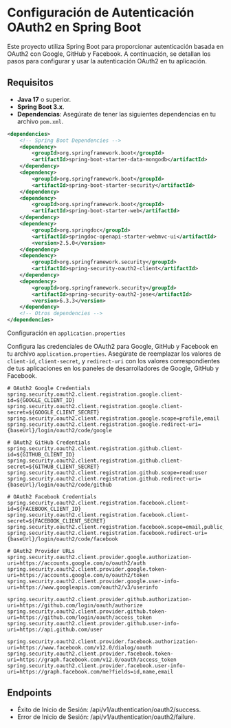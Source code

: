 # Configuración de Autenticación OAuth2 en Spring Boot

Este proyecto utiliza Spring Boot para proporcionar autenticación basada en OAuth2 con Google, GitHub y Facebook. A continuación, se detallan los pasos para configurar y usar la autenticación OAuth2 en tu aplicación.

## Requisitos

- **Java 17** o superior.
- **Spring Boot 3.x**.
- **Dependencias**: Asegúrate de tener las siguientes dependencias en tu archivo `pom.xml`.

```xml
<dependencies>
    <!-- Spring Boot Dependencies -->
    <dependency>
        <groupId>org.springframework.boot</groupId>
        <artifactId>spring-boot-starter-data-mongodb</artifactId>
    </dependency>
    <dependency>
        <groupId>org.springframework.boot</groupId>
        <artifactId>spring-boot-starter-security</artifactId>
    </dependency>
    <dependency>
        <groupId>org.springframework.boot</groupId>
        <artifactId>spring-boot-starter-web</artifactId>
    </dependency>
    <dependency>
        <groupId>org.springdoc</groupId>
        <artifactId>springdoc-openapi-starter-webmvc-ui</artifactId>
        <version>2.5.0</version>
    </dependency>
    <dependency>
        <groupId>org.springframework.security</groupId>
        <artifactId>spring-security-oauth2-client</artifactId>
    </dependency>
    <dependency>
        <groupId>org.springframework.security</groupId>
        <artifactId>spring-security-oauth2-jose</artifactId>
        <version>6.3.3</version>
    </dependency>
    <!-- Otros dependencies -->
</dependencies>
```
Configuración en `application.properties`


Configura las credenciales de OAuth2 para Google, GitHub y Facebook en tu archivo `application.properties`. Asegúrate de reemplazar los valores de `client-id`, `client-secret`, y `redirect-uri` con los valores correspondientes de tus aplicaciones en los paneles de desarrolladores de Google, GitHub y Facebook.
```properties
# OAuth2 Google Credentials
spring.security.oauth2.client.registration.google.client-id=${GOOGLE_CLIENT_ID}
spring.security.oauth2.client.registration.google.client-secret=${GOOGLE_CLIENT_SECRET}
spring.security.oauth2.client.registration.google.scope=profile,email
spring.security.oauth2.client.registration.google.redirect-uri={baseUrl}/login/oauth2/code/google

# OAuth2 GitHub Credentials
spring.security.oauth2.client.registration.github.client-id=${GITHUB_CLIENT_ID}
spring.security.oauth2.client.registration.github.client-secret=${GITHUB_CLIENT_SECRET}
spring.security.oauth2.client.registration.github.scope=read:user
spring.security.oauth2.client.registration.github.redirect-uri={baseUrl}/login/oauth2/code/github

# OAuth2 Facebook Credentials
spring.security.oauth2.client.registration.facebook.client-id=${FACEBOOK_CLIENT_ID}
spring.security.oauth2.client.registration.facebook.client-secret=${FACEBOOK_CLIENT_SECRET}
spring.security.oauth2.client.registration.facebook.scope=email,public_profile
spring.security.oauth2.client.registration.facebook.redirect-uri={baseUrl}/login/oauth2/code/facebook

# OAuth2 Provider URLs
spring.security.oauth2.client.provider.google.authorization-uri=https://accounts.google.com/o/oauth2/auth
spring.security.oauth2.client.provider.google.token-uri=https://accounts.google.com/o/oauth2/token
spring.security.oauth2.client.provider.google.user-info-uri=https://www.googleapis.com/oauth2/v3/userinfo

spring.security.oauth2.client.provider.github.authorization-uri=https://github.com/login/oauth/authorize
spring.security.oauth2.client.provider.github.token-uri=https://github.com/login/oauth/access_token
spring.security.oauth2.client.provider.github.user-info-uri=https://api.github.com/user

spring.security.oauth2.client.provider.facebook.authorization-uri=https://www.facebook.com/v12.0/dialog/oauth
spring.security.oauth2.client.provider.facebook.token-uri=https://graph.facebook.com/v12.0/oauth/access_token
spring.security.oauth2.client.provider.facebook.user-info-uri=https://graph.facebook.com/me?fields=id,name,email
```

## Endpoints
* Éxito de Inicio de Sesión: /api/v1/authentication/oauth2/success.
* Error de Inicio de Sesión: /api/v1/authentication/oauth2/failure.